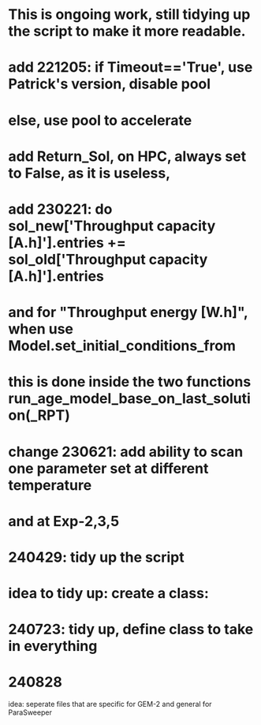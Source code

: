 # This is ongoing work, still tidying up the script to make it more readable. 



# add 221205: if Timeout=='True', use Patrick's version, disable pool
#             else, use pool to accelerate 
# add Return_Sol, on HPC, always set to False, as it is useless, 
# add 230221: do sol_new['Throughput capacity [A.h]'].entries += sol_old['Throughput capacity [A.h]'].entries 
#             and for "Throughput energy [W.h]", when use Model.set_initial_conditions_from
#             this is done inside the two functions run_age_model_base_on_last_solution(_RPT)
# change 230621: add ability to scan one parameter set at different temperature 
#                and at Exp-2,3,5
# 240429: tidy up the script
# idea to tidy up: create a class: 
# 240723: tidy up, define class to take in everything


# 240828
idea: seperate files that are specific for GEM-2 and general for ParaSweeper